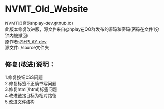 # NVMT_Old_Website
NVMT旧官网(hplay-dev.github.io)<br>
此版本修复改进版，源文件来自@hplay在QQ群发布的源码和密码(密码在文件1分钟内被撤回)<br>
原作者:[@HPLAY-dev](https://github.com/HPLAY-dev/)<br>
源文件:./source文件夹<br>

## 修复(改进)说明：
1.修复按钮CSS问题<br>
2.修复标签不正确书写问题<br>
3.修复html(/html)标签问题<br>
4.改进链接目标为相对路径<br>
5.改进文件结构<br>
